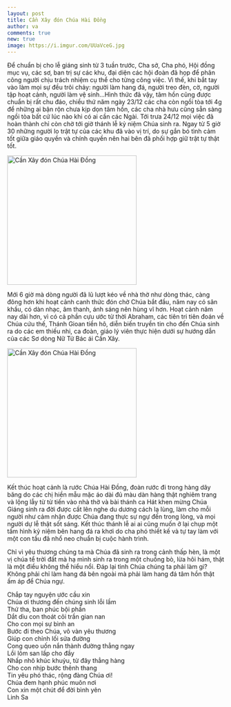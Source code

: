 ```yaml
---
layout: post
title: Cần Xây đón Chúa Hài Đồng
author: va
comments: true
new: true
image: https://i.imgur.com/UUaVceG.jpg
---
```


Để chuẩn bị cho lễ giáng sinh từ 3 tuần trước, Cha sở, Cha phó, Hội đồng mục vụ, các sơ, ban trị sự các khu, đại diện các hội đoàn đã họp để phân công người chịu trách nhiệm cụ thể cho từng công việc. Vì thế, khi bắt tay vào làm mọi sự đều trôi chảy: người làm hang đá, người treo đèn, cờ, người tập hoạt cảnh, người làm vệ sinh…Hình thức đã vậy, tâm hồn cũng được chuẩn bị rất chu đáo, chiều thứ năm ngày 23/12 các cha còn ngồi tòa tới 4g để những ai bận rộn chưa kịp dọn tâm hồn, các cha nhà hưu cũng sẵn sàng ngồi tòa bất cứ lúc nào khi có ai cần các Ngài. Tới trưa 24/12 mọi việc đã hoàn thành chỉ còn chờ tới giờ thánh lễ kỷ niệm Chúa sinh ra. Ngay từ 5 giờ 30 những người lo trật tự của các khu đã vào vị trí, do sự gắn bó tình cảm tốt giữa giáo quyền và chính quyền nên hai bên đã phối hợp giữ trật tự thật tốt.

<div class="center">
    <img src="https://i.imgur.com/fyjMDJS.jpg" height="300px" title="Cần Xây đón Chúa Hài Đồng" />
</div>

Mới 6 giờ mà dòng người đã lũ lượt kéo về nhà thờ như dòng thác, càng đông hơn khi hoạt cảnh canh thức đón chờ Chúa bắt đầu, năm nay có sân khấu, có dàn nhạc, âm thanh, ánh sáng nên hùng vĩ hơn. Hoạt cảnh năm nay dài hơn, vì có cả phần cựu ước từ thời Abraham, các tiên tri tiên đoán về Chúa cứu thế, Thánh Gioan tiền hô, diễn biến truyền tin cho đến Chúa sinh ra do các em thiếu nhi, ca đoàn, giáo lý viên thực hiện dưới sự hướng dẫn của các Sơ dòng Nữ Tử Bác ái Cần Xây.

<div class="center">
    <img src="https://i.imgur.com/5oyDVYI.jpg" height="300px" title="Cần Xây đón Chúa Hài Đồng" />
</div>

Kết thúc hoạt cảnh là rước Chúa Hài Đồng, đoàn rước đi trong hàng dây băng do các chị hiền mẫu mặc áo dài đủ màu dàn hàng thật nghiêm trang và lộng lẫy từ từ tiến vào nhà thờ và bài thánh ca Hát khen mừng Chúa Giáng sinh ra đời được cất lên nghe du dương cách lạ lùng, làm cho mỗi người như cảm nhận được Chúa đang thực sự ngự đến trong lòng, và mọi người dự lễ thật sốt sáng. Kết thúc thánh lễ ai ai cũng muốn ở lại chụp một tấm hình kỷ niệm bên hang đá ra khơi do cha phó thiết kế và tự tay làm với một con tầu đã nhổ neo chuẩn bị cuộc hành trình.

Chỉ vì yêu thương chúng ta mà Chúa đã sinh ra trong cảnh thấp hèn, là một vị chúa tể trời đất mà hạ mình sinh ra trong một chuồng bò, lừa hôi hám, thật là một điều không thể hiểu nổi. Đáp lại tình Chúa chúng ta phải làm gi? Không phải chỉ làm hang đá bên ngoài mà phải làm hang đá tâm hồn thật ấm áp để Chúa ngự.

<div class="center">
Chắp tay nguyện ước cầu xin<br/>
Chúa ơi thương đến chúng sinh lỗi lầm<br/>
Thứ tha, ban phúc bội phần<br/>
Dắt dìu con thoát cõi trần gian nan<br/>
Cho con mọi sự bình an<br/>
Bước đi theo Chúa, vô vàn yêu thương<br/>
Giúp con chỉnh lối sửa đường<br/>
Cong queo uốn nắn thành đường thẳng ngay<br/>
Lồi lõm san lấp cho đầy<br/>
Nhấp nhô khúc khuỷu, từ đây thẳng hàng<br/>
Cho con nhịp bước thênh thang<br/>
Tin yêu phó thác, rộng đàng Chúa ơi!<br/>
Chúa đem hạnh phúc muôn nơi<br/>
Con xin một chút để đời bình yên<br/>  
Linh Sa
</div>
